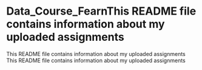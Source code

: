 # Data_Course_FearnThis README file contains information about my uploaded assignments
This README file contains information about my uploaded assignments
This README file contains information about my uploaded assignments
